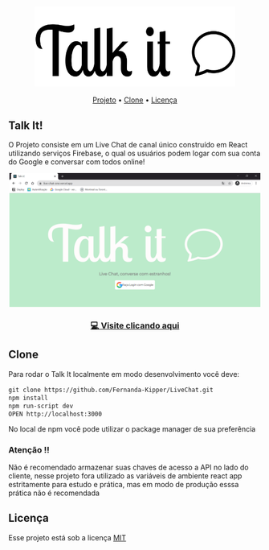 <h1 align="center"><img align="center" src="./src/assets/logoBlack.svg" width="400"></h1>

<p align="center">
 <a href="#project">Projeto</a> •
 <a href="#clone">Clone</a> • 
 <a href="#license">Licença</a>
</p>

<h2 id="project" >Talk It!</h2>

O Projeto consiste em um Live Chat de canal único construído em React utilizando serviços Firebase, o qual os usuários podem logar com sua conta do Google e conversar com todos online!

<p align="center">
  <img src="Talkit!.png" width="500px">
</p>

<h3 align="center"><a href="https://live-chat-one.vercel.app/">💻 Visite clicando aqui</a></h3>

<h2 id="clone" >Clone</h2>

Para rodar o Talk It localmente em modo desenvolvimento você deve:

```
git clone https://github.com/Fernanda-Kipper/LiveChat.git
npm install
npm run-script dev
OPEN http://localhost:3000
```

No local de npm você pode utilizar o package manager de sua preferência

### Atenção ‼

Não é recomendado armazenar suas chaves de acesso a API no lado do cliente, nesse projeto fora utilizado as variáveis de ambiente react app estritamente para estudo e prática, mas em modo de produção esssa prática não é recomendada 

<h2 id="license">Licença</h2>

Esse projeto está sob a licença [MIT](LICENSE)

